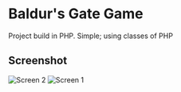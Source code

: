 # Baldur's Gate Game 

Project build in PHP. Simple; using classes of PHP

## Screenshot

![Screen 2](https://www.cjoint.com/doc/23_07/MGCjLROEHTA_1editr.png "Landing Page")
![Screen 1](https://www.cjoint.com/doc/23_07/MGCjvOvmbyA_3edit.png "Battle Page")